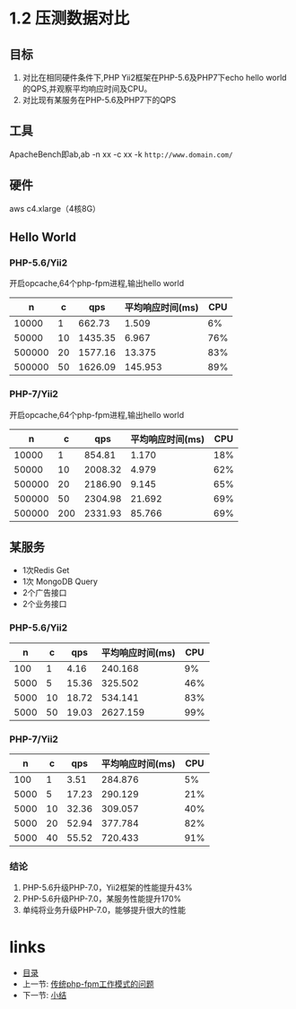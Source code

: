 # 1.2 压测数据对比

## 目标

1. 对比在相同硬件条件下,PHP Yii2框架在PHP-5.6及PHP7下echo hello world的QPS,并观察平均响应时间及CPU。
2. 对比现有某服务在PHP-5.6及PHP7下的QPS

## 工具

ApacheBench即ab,ab -n xx -c xx -k `http://www.domain.com/`

## 硬件

aws c4.xlarge（4核8G）

## Hello World

### PHP-5.6/Yii2

开启opcache,64个php-fpm进程,输出hello world

   n   |   c   |     qps    | 平均响应时间(ms)  |  CPU  |
-------|-------|------------|-----------------|-------|
 10000 |   1   |     662.73 |        1.509    |    6% |
 50000 |  10   |    1435.35 |        6.967    |   76% |
500000 |  20   |    1577.16 |       13.375    |   83% |
500000 |  50   |    1626.09 |      145.953    |   89% |

### PHP-7/Yii2

开启opcache,64个php-fpm进程,输出hello world


   n   |   c   |     qps    | 平均响应时间(ms)  |  CPU  |
-------|-------|------------|-----------------|-------|
 10000 |   1   |     854.81 |        1.170    |   18% |
 50000 |  10   |    2008.32 |        4.979    |   62% |
500000 |  20   |    2186.90 |        9.145    |   65% |
500000 |  50   |    2304.98 |       21.692    |   69% |
500000 | 200   |    2331.93 |       85.766    |   69% |

## 某服务

- 1次Redis Get
- 1次 MongoDB Query
- 2个广告接口
- 2个业务接口

### PHP-5.6/Yii2

   n   |   c   |     qps    | 平均响应时间(ms)  |  CPU  |
-------|-------|------------|-----------------|-------|
   100 |   1   |       4.16 |      240.168    |    9% |
  5000 |   5   |      15.36 |      325.502    |   46% |
  5000 |  10   |      18.72 |      534.141    |   83% |
  5000 |  50   |      19.03 |     2627.159    |   99% |

### PHP-7/Yii2

   n   |   c   |     qps    | 平均响应时间(ms) |  CPU  |
-------|-------|------------|-----------------|-------|
   100 |   1   |       3.51 |      284.876    |    5% |
  5000 |   5   |      17.23 |      290.129    |   21% |
  5000 |  10   |      32.36 |      309.057    |   40% |
  5000 |  20   |      52.94 |      377.784    |   82% |
  5000 |  40   |      55.52 |      720.433    |   91% |

### 结论

1. PHP-5.6升级PHP-7.0，Yii2框架的性能提升43%
2. PHP-5.6升级PHP-7.0，某服务性能提升170%
3. 单纯将业务升级PHP-7.0，能够提升很大的性能

# links
  * [目录](README.md)
  * 上一节: [传统php-fpm工作模式的问题](chapter-1/1.1-传统php-fpm工作模式的问题.md)
  * 下一节: [小结](chapter-1/1.3-小结.md)